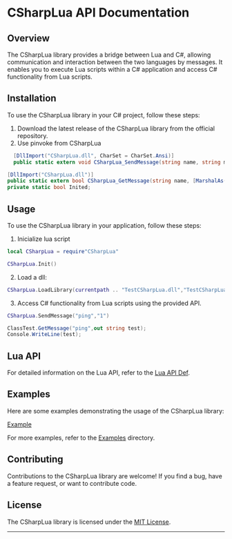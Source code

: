 # CSharpLua API Documentation

## Overview

The CSharpLua library provides a bridge between Lua and C#, allowing communication and interaction between the two languages by messages. It enables you to execute Lua scripts within a C# application and access C# functionality from Lua scripts.


## Installation

To use the CSharpLua library in your C# project, follow these steps:

1. Download the latest release of the CSharpLua library from the official repository.
2. Use pinvoke from CSharpLua

```csharp
  [DllImport("CSharpLua.dll", CharSet = CharSet.Ansi)]
  public static extern void CSharpLua_SendMessage(string name, string message);

[DllImport("CSharpLua.dll")]
public static extern bool CSharpLua_GetMessage(string name, [MarshalAs(UnmanagedType.LPStr)] out string message);
private static bool Inited;    
```

## Usage

To use the CSharpLua library in your application, follow these steps:

1. Inicialize lua script

```lua
local CSharpLua = require"CSharpLua"

CSharpLua.Init()
```

2. Load a dll:

```lua
CSharpLua.LoadLibrary(currentpath .. "TestCSharpLua.dll","TestCSharpLua.Class1","Main","Hello World")
```

3. Access C# functionality from Lua scripts using the provided API.
```lua
CSharpLua.SendMessage("ping","1")
```
```csharp
ClassTest.GetMessage("ping",out string test);
Console.WriteLine(test);
```
## Lua API


For detailed information on the Lua API, refer to the [Lua API Def](src/CSharpLua.def.lua).


## Examples

Here are some examples demonstrating the usage of the CSharpLua library:

[Example](example)

For more examples, refer to the [Examples](example) directory.

## Contributing

Contributions to the CSharpLua library are welcome! If you find a bug, have a feature request, or want to contribute code.

## License

The CSharpLua library is licensed under the [MIT License](LICENSE).

---

